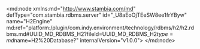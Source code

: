 <?xml version="1.0" encoding="UTF-8"?>
<md:node xmlns:md="http://www.stambia.com/md" defType="com.stambia.rdbms.server" id="_U8aEoOjTEeSW8ee1frYByw" name="H2Engine" md:ref="platform:/plugin/com.indy.environment/technology/rdbms/h2/h2.rdbms.md#UUID_MD_RDBMS_H2?fileId=UUID_MD_RDBMS_H2$type=md$name=H2%20Database?" internalVersion="v1.0.0">
  <attribute defType="com.stambia.rdbms.server.url" id="_U8aEoejTEeSW8ee1frYByw" value="jdbc:h2:mem:${/CORE_SESSION_ID}$"/>
  <attribute defType="com.stambia.rdbms.server.driver" id="_U8aEoujTEeSW8ee1frYByw" value="org.h2.Driver"/>
  <attribute defType="com.stambia.rdbms.server.password" id="_U8aEo-jTEeSW8ee1frYByw" value="3951C0D79B227B95C1DC348DD0BCE8F1"/>
  <attribute defType="com.stambia.rdbms.server.module" id="_BauqgHbGEeqWJJXkTfAvJw" value="H2"/>
  <externalize defType="com.stambia.rdbms.server.physicalName" enable="false"/>
  <externalize defType="com.stambia.rdbms.server.url" enable="false"/>
  <externalize defType="com.stambia.rdbms.server.user" enable="false"/>
  <externalize defType="com.stambia.rdbms.server.password" enable="false"/>
  <node defType="com.stambia.rdbms.schema" id="_U8aEpOjTEeSW8ee1frYByw" name="PUBLIC">
    <attribute defType="com.stambia.rdbms.schema.name" id="_U8aEpejTEeSW8ee1frYByw" value="PUBLIC"/>
    <attribute defType="com.stambia.rdbms.schema.rejectMask" id="_U8aEpujTEeSW8ee1frYByw" value="R_[targetName]"/>
    <attribute defType="com.stambia.rdbms.schema.loadMask" id="_U8aEp-jTEeSW8ee1frYByw" value="L[number]_[targetName]"/>
    <attribute defType="com.stambia.rdbms.schema.integrationMask" id="_U8arsOjTEeSW8ee1frYByw" value="I_[targetName]"/>
    <externalize defType="com.stambia.rdbms.schema.catalog.name" enable="false"/>
    <externalize defType="com.stambia.rdbms.schema.name" enable="false"/>
  </node>
  <node defType="com.stambia.rdbms.queryFolder" id="_7RducejoEeSW8ee1frYByw" name="queryFolder">
    <node defType="com.stambia.rdbms.query" id="_7snZYOjoEeSW8ee1frYByw" name="oneline">
      <attribute defType="com.stambia.rdbms.query.expression" id="__SXYEOjoEeSW8ee1frYByw" value="select 1 field from dual"/>
      <node defType="com.stambia.rdbms.column" id="_ETsj8OjpEeSW8ee1frYByw" name="FIELD" position="1">
        <attribute defType="com.stambia.rdbms.column.type" id="_ETsj8ejpEeSW8ee1frYByw" value="INTEGER"/>
        <attribute defType="com.stambia.rdbms.column.autoIncrement" id="_ETsj8ujpEeSW8ee1frYByw" value="false"/>
        <attribute defType="com.stambia.rdbms.column.name" id="_ETsj8-jpEeSW8ee1frYByw" value="FIELD"/>
        <attribute defType="com.stambia.rdbms.column.nullable" id="_ETsj9OjpEeSW8ee1frYByw" value="2"/>
        <attribute defType="com.stambia.rdbms.column.digits" id="_ETsj9ejpEeSW8ee1frYByw" value="0"/>
        <attribute defType="com.stambia.rdbms.column.size" id="_ETsj9ujpEeSW8ee1frYByw" value="10"/>
      </node>
    </node>
    <node defType="com.stambia.rdbms.query" id="_YV2w8LbZEeqWR_NnJH5nlg" name="q_factorial">
      <attribute defType="com.stambia.rdbms.query.expression" id="_ZaoAoLbZEeqWR_NnJH5nlg" value="WITH RECURSIVE factoriel (indice,factorial)  AS (&#xD;&#xA;SELECT 1,1 &#xD;&#xA;UNION  ALL&#xD;&#xA;SELECT indice+1,factorial*(indice+1)&#xD;&#xA;FROM   factoriel&#xD;&#xA;WHERE  indice+1 &lt;=10 and factorial*(indice+1)&lt;100)&#xD;&#xA;SELECT * FROM factoriel"/>
      <node defType="com.stambia.rdbms.column" id="_btmv4LbZEeqWR_NnJH5nlg" name="INDICE" position="1">
        <attribute defType="com.stambia.rdbms.column.name" id="_btmv4bbZEeqWR_NnJH5nlg" value="INDICE"/>
        <attribute defType="com.stambia.rdbms.column.autoIncrement" id="_btmv4rbZEeqWR_NnJH5nlg" value="false"/>
        <attribute defType="com.stambia.rdbms.column.nullable" id="_btmv47bZEeqWR_NnJH5nlg" value="1"/>
        <attribute defType="com.stambia.rdbms.column.digits" id="_btmv5LbZEeqWR_NnJH5nlg" value="0"/>
        <attribute defType="com.stambia.rdbms.column.type" id="_btmv5bbZEeqWR_NnJH5nlg" value="VARCHAR"/>
        <attribute defType="com.stambia.rdbms.column.size" id="_btmv5rbZEeqWR_NnJH5nlg" value="2147483647"/>
      </node>
      <node defType="com.stambia.rdbms.column" id="_btpzMLbZEeqWR_NnJH5nlg" name="FACT" position="2">
        <attribute defType="com.stambia.rdbms.column.name" id="_btpzMbbZEeqWR_NnJH5nlg" value="FACT"/>
        <attribute defType="com.stambia.rdbms.column.autoIncrement" id="_btpzMrbZEeqWR_NnJH5nlg" value="false"/>
        <attribute defType="com.stambia.rdbms.column.nullable" id="_btpzM7bZEeqWR_NnJH5nlg" value="1"/>
        <attribute defType="com.stambia.rdbms.column.digits" id="_btpzNLbZEeqWR_NnJH5nlg" value="0"/>
        <attribute defType="com.stambia.rdbms.column.type" id="_btpzNbbZEeqWR_NnJH5nlg" value="VARCHAR"/>
        <attribute defType="com.stambia.rdbms.column.size" id="_btpzNrbZEeqWR_NnJH5nlg" value="2147483647"/>
      </node>
    </node>
  </node>
</md:node>